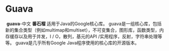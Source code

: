 # Guava 
​	**guava**-中文 **番石榴**
​	适用于Java的Google核心库。
​	guava是一组核心库，包括新的集合类型（例如multimap和multiset），不可变集合，图形库，函数类型，内存缓存以及用于并发，I / O，散列，基元的API /实用程序，反射，字符串处理等等。
​	guava是几乎所有Google Java程序使用的核心库的开源版本。

